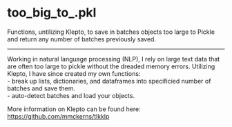# too_big_to_.pkl
Functions, untilizing Klepto, to save in batches objects too large to Pickle and return any number of batches previously saved. 
_____________________________________

Working in natural language processing (NLP), I rely on large text data that are often too large to pickle without the dreaded memory errors. Utilizing Klepto, I have since created my own functions:  
    - break up lists, dictionaries, and dataframes into specificied number of batches and save them.   
    - auto-detect batches and load your objects.   
    
More information on Klepto can be found here: https://github.com/mmckerns/tlkklp
